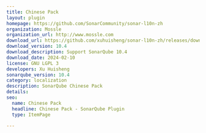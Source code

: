 ```yaml
---
title: Chinese Pack
layout: plugin
homepage: https://github.com/SonarCommunity/sonar-l10n-zh
organization: Mossle
organization_url: http://www.mossle.com
download_url: https://github.com/xuhuisheng/sonar-l10n-zh/releases/download/sonar-l10n-zh-plugin-10.4/sonar-l10n-zh-plugin-10.4.jar
download_version: 10.4
download_description: Support SonarQube 10.4
download_date: 2024-02-10
license: GNU LGPL 3
developers: Xu Huisheng
sonarqube_version: 10.4
category: localization
description: SonarQube Chinese Pack
details: 
seo:
  name: Chinese Pack
  headline: Chinese Pack - SonarQube Plugin
  type: ItemPage

---
```

